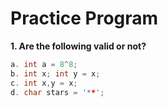 # Practice Program
**1. Are the following valid or not?**
```c
a. int a = 8^8;
b. int x; int y = x;
c. int x,y = x;
d. char stars = '**';
```